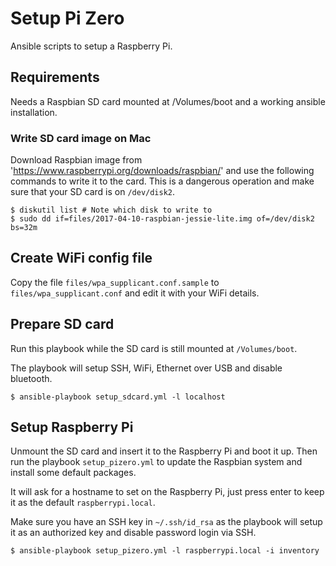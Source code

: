 Setup Pi Zero
=============

Ansible scripts to setup a Raspberry Pi.

Requirements
------------

Needs a Raspbian SD card mounted at /Volumes/boot and a working ansible
installation.

### Write SD card image on Mac

Download Raspbian image from 'https://www.raspberrypi.org/downloads/raspbian/'
and use the following commands to write it to the card. This is a dangerous
operation and make sure that your SD card is on `/dev/disk2`.

```
$ diskutil list # Note which disk to write to
$ sudo dd if=files/2017-04-10-raspbian-jessie-lite.img of=/dev/disk2 bs=32m
```

Create WiFi config file
-----------------------

Copy the file `files/wpa_supplicant.conf.sample` to
`files/wpa_supplicant.conf` and edit it with your WiFi details.

Prepare SD card
---------------

Run this playbook while the SD card is still mounted at `/Volumes/boot`.

The playbook will setup SSH, WiFi, Ethernet over USB and disable bluetooth.

```
$ ansible-playbook setup_sdcard.yml -l localhost
```

Setup Raspberry Pi
------------------

Unmount the SD card and insert it to the Raspberry Pi and boot it up. Then run
the playbook `setup_pizero.yml` to update the Raspbian system and install some
default packages.

It will ask for a hostname to set on the Raspberry Pi, just press enter to
keep it as the default `raspberrypi.local`.

Make sure you have an SSH key in `~/.ssh/id_rsa` as the playbook will setup
it as an authorized key and disable password login via SSH.

```
$ ansible-playbook setup_pizero.yml -l raspberrypi.local -i inventory
```

